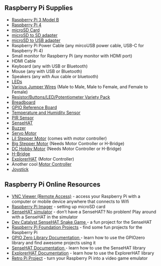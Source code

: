 
## Raspberry Pi Supplies
- [Raspberry Pi 3 Model B](https://www.adafruit.com/product/3775)
- [Raspberry Pi 4 ](https://www.canakit.com/raspberry-pi-4-basic-kit.html)
- [microSD Card](https://www.amazon.com/Silicon-Power-Speed-MicroSD-Adapter/dp/B07Q384TPK?tag=georiot-us-default-20&ascsubtag=tomshardware-us-1069463351103967600-20&geniuslink=true)
- [microSD to SD adapter](https://www.amazon.com/SanDisk-microSD-Memory-Adapter-MICROSD-ADAPTER/dp/B0047WZOOO/ref=sr_1_3?dchild=1&keywords=microSD+to+SD+adapter&qid=1625672623&s=electronics&sr=1-3)
- [microSD to USB adapter](https://www.amazon.com/SanDisk-MobileMate-microSD-Card-Reader/dp/B07G5JV2B5/ref=sr_1_3?crid=XB8AV1YG4P52&dchild=1&keywords=microsd+to+usb3+adapter&qid=1625672648&s=electronics&sprefix=microSD+to+USB%2Celectronics%2C175&sr=1-3)
- Raspberry Pi Power Cable (any mircoUSB power cable, USB-C for Raspberry Pi 4)
- Small monitor for Raspberry Pi (any monitor with HDMI port)
- HDMI Cable
- Keyboard (any with USB or Bluetooth)
- Mouse (any with USB or Bluetooth)
- Speakers (any with Aux cable or bluetooth)
- [LEDs](https://www.amazon.com/eBoot-Pieces-Emitting-Diodes-Assorted/dp/B06XPV4CSH/ref=sxin_2_ac_d_rm?keywords=led&pd_rd_i=B06XPV4CSH&pd_rd_r=8f301bb6-1556-43cf-97c4-bf402ef905c4&pd_rd_w=SEJuq&pd_rd_wg=X1Mxy&pf_rd_p=91b604bb-c371-4573-970f-bed68a552852&pf_rd_r=WRKZBY91QAKZ9HYWQPWH&qid=1560889883&s=gateway) 
- [Various Jumper Wires](https://www.amazon.com/Multicolored-Breadboard-Dupont-Jumper-Wires/dp/B073X7P6N2/ref=sr_1_1_sspa?keywords=male+to+male+jumper+wires&qid=1560890011&s=gateway&sr=8-1-spons&psc=1) (Male to Male, Male to Female, and Female to Female)
- [Resistor/Buttons/LED/Potentiometer Variety Pack](https://www.amazon.com/ELEGOO-Electronics-Component-resistors-Potentiometer/dp/B01ERPXFZK/ref=sr_1_7?keywords=resistors&qid=1560890067&s=gateway&sr=8-7)
- [Breadboard](https://www.amazon.com/Breadboard-Solderless-Prototype-Universal-Raspberry/dp/B07LF84HWK/ref=sr_1_9?keywords=breadboard&qid=1560890185&s=gateway&sr=8-9)
- [GPIO Reference Board](https://www.amazon.com/GPIO-Reference-Board-Raspberry-Model/dp/B00RHG18E2/ref=sr_1_3?crid=3JPGRZC6SLQ8C&keywords=gpio+reference+board&qid=1560890253&s=gateway&sprefix=GPIO+reference%2Caps%2C153&sr=8-3)
- [Temperature and Humidity Sensor](https://www.adafruit.com/product/385)
- [PIR Sensor](https://www.adafruit.com/product/189)
- [SenseHAT](https://www.raspberrypi.org/products/sense-hat/)
- [Buzzer](https://www.adafruit.com/product/1536)
- [Servo Motor](https://www.adafruit.com/product/155)
- [Lil Stepper Motor](https://www.adafruit.com/product/324) (comes with motor controller)
- [Big Stepper Motor](https://www.adafruit.com/product/324) (Needs Motor Controller or H-Bridge)
- [DC Hobby Motor](https://www.adafruit.com/product/711) (Needs Motor Controller or H-Bridge)
- [H-Bridge](https://www.adafruit.com/product/807)
- [ExplorerHAT](https://www.amazon.com/PIM082-Explorer-HAT-40-Pin-Raspberry/dp/B00WWQ20MG/ref=sr_1_1?keywords=explorer+hat+pro&qid=1560890568&s=gateway&sr=8-1) (Motor Controller)
- Another cool [Motor Controller](https://www.adafruit.com/product/2348)
- [Joystick](https://www.adafruit.com/product/245)

## Raspberry Pi Online Resources
- [VNC Viewer (Remote Access)](https://www.realvnc.com/en/connect/download/viewer/) - access your Raspberry Pi with a computer or mobile device anywhere that connects to Wifi
- [Raspberry Pi Imager](https://www.raspberrypi.org/software/) - setting up microSD card
- [SenseHAT simulator](https://trinket.io/sense-hat) - don’t have a SenseHAT? No problem! Play around with a SenseHAT in the simulator
- [Dev Catalyst SenseHAT Snake Game ](http://github.com/DevCatalystTN/snake-game)- a fun project for the SenseHAT
- [Raspberry Pi Foundation Projects](https://projects.raspberrypi.org/en) - find some fun projects for the Raspberry Pi
- [GPIO Zero Library Documentation ](https://gpiozero.readthedocs.io/en/stable/)- learn how to use the GPIOzero library and find awesome projects using it
- [SenseHAT Documentation ](https://pythonhosted.org/sense-hat/)- learn how to use the SenseHAT library
- [ExplorerHAT Documentation](https://github.com/pimoroni/explorer-hat) - learn how to use the ExplorerHAT library
- [Retro Pi Project](https://retropie.org.uk/) - turn your Raspberry Pi into a video game emulator

